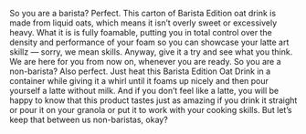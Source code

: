 So you are a barista? Perfect. This carton of Barista Edition oat drink is made from liquid oats, which means it isn’t overly sweet or excessively heavy. What it is is fully foamable, putting you in total control over the density and performance of your foam so you can showcase your latte art skillz — sorry, we mean skills. Anyway, give it a try and see what you think. We are here for you from now on, whenever you are ready. So you are a non-barista? Also perfect. Just heat this Barista Edition Oat Drink in a container while giving it a whirl until it foams up nicely and then pour yourself a latte without milk. And if you don’t feel like a latte, you will be happy to know that this product tastes just as amazing if you drink it straight or pour it on your granola or put it to work with your cooking skills. But let’s keep that between us non-baristas, okay?
